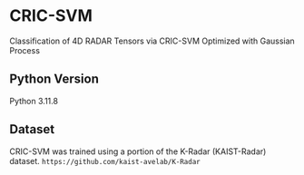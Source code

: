 # CRIC-SVM
Classification of 4D RADAR Tensors via CRIC-SVM Optimized with Gaussian Process

## Python Version
Python 3.11.8


## Dataset
CRIC-SVM was trained using a portion of the K-Radar (KAIST-Radar) dataset. 
`https://github.com/kaist-avelab/K-Radar`
